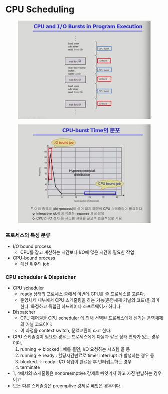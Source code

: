 # CPU Scheduling

<figure><img src="../../.gitbook/assets/image (23) (1).png" alt=""><figcaption></figcaption></figure>

<figure><img src="../../.gitbook/assets/image (1) (2) (2) (1).png" alt=""><figcaption></figcaption></figure>

### 프로세스의 특성 분류

* I/O bound process
  * CPU를 잡고 계산하는 시간보다 I/O에 많은 시간이 필요한 작업
* CPU-bound process
  * 계산 위주의 job

### CPU scheduler & Dispatcher

* CPU scheduler
  * ready 상태의 프로세스 중에서 이번에 CPU를 줄 프로세스를 고른다.
  * 운영체제 내부에서 CPU 스케줄링을 하는 기능(운영체제 커널의 코드)을 의미한다. 특정하고 독립된 하드웨어나 소프트웨어가 하니다.
* Dispatcher
  * CPU 제어권을 CPU scheduler 에 의해 선택된 프로세스에게 넘기는 운영체제의 커널 코드이다.
  * 이 과정을 context switch, 문맥교환이 라고 한다.
* CPU 스케줄링이 필요한 경우는 프로세스에게 다음과 같은 상태 변화가 있는 경우이다.
  1. running → blocked : 예를 들면, I/O 요청하는 시스템 콜 등
  2. running → ready : 할당시간만료로 timer interrupt 가 발생하는 경우 등
  3. blocked → ready : I/O 작업이 완료된 후 인터럽트하는 경우
  4. terminate
* 1, 4에서의 스케줄링은 nonpreemptive 강제로 빼앗기지 않고 자진 반납하는 경우이고
* 모든 다른 스케줄링은 preemptive 강제로 빼앗은 경우이다.
